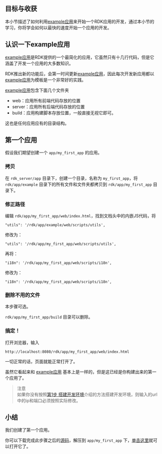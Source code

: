 ## 目标与收获

本小节描述了如何利用[example应用](/rdk/app/example/web/index.html)来开始一个RDK应用的开发，通过本小节的学习，你将学会如何以最快的速度开始一个应用的开发。


## 认识一下example应用

[example应用](/rdk/app/example/web/index.html)是RDK提供的一个最简化的应用，它虽然只有十几行代码，但是它涵盖了开发一个应用的大多数知识。

RDK推出新的功能后，会第一时间更新[example应用](/rdk/app/example/web/index.html)，因此每次开发新应用都以[example应用](/rdk/app/example/web/index.html)为模板是一个非常好的实践。

[example应用](/rdk/app/example/web/index.html)包含下面几个文件夹

- web：应用所有前端代码存放的位置
- server：应用所有后端代码存放的位置
- build：应用构建脚本存放位置，一般直接无视它即可。

这也是任何应用应有的目录结构。

## 第一个应用

假设我们期望创建一个 `app/my_first_app` 的应用。

### 拷贝

在 `rdk_server/app` 目录下，创建一个目录，名称为 `my_first_app`，将 `rdk/app/example` 目录下的所有文件和文件夹都拷贝到 `rdk/app/my_first_app` 目录下。

### 修正路径
编辑 `rdk/app/my_first_app/web/index.html`，找到文档头中的内嵌JS代码，将

~~~
"utils": '/rdk/app/example/web/scripts/utils',
~~~
修改为：
~~~
"utils": '/rdk/app/my_first_app/web/scripts/utils',
~~~

再将：
~~~
"i18n": '/rdk/app/my_first_app/web/scripts/i18n',
~~~
修改为：
~~~
"i18n": '/rdk/app/my_first_app/web/scripts/i18n',
~~~

### 删除不用的文件

本步骤可选。

`rdk/app/my_first_app/build` 目录可以删除。

### 搞定！

打开浏览器，输入

	http://localhost:8080/rdk/app/my_first_app/web/index.html

一切正常的话，页面就能正常打开了。

虽然它看起来和 [example应用](/rdk/app/example/web/index.html) 基本上是一样的，但是这已经是你构建出来的第一个应用了。

> 注意<br>
> 如果你没有按照[第1步 搭建开发环境](01_dev_env.html)介绍的方法搭建开发环境，则输入的url中的ip和端口必须按照实际修改。


## 小结

我们创建了第一个应用。

你可以下载完成此步骤之后的[源码](02_first_rdk_app.zip)，解压到 `app/my_first_app` 下，[单击这里](/rdk/app/my_first_app/web/index.html)就可以打开它了。


<div title="第2步 编写第一个应用 - RDK应用开发最佳实践" id="__hidden__">
<script src="/doc/tools/doc_js/misc.js"></script>
</div>